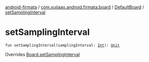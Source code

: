 [android-firmata](../../index.md) / [com.xujiaao.android.firmata.board](../index.md) / [DefaultBoard](index.md) / [setSamplingInterval](./set-sampling-interval.md)

# setSamplingInterval

`fun setSamplingInterval(samplingInterval: `[`Int`](https://kotlinlang.org/api/latest/jvm/stdlib/kotlin/-int/index.html)`): `[`Unit`](https://kotlinlang.org/api/latest/jvm/stdlib/kotlin/-unit/index.html)

Overrides [Board.setSamplingInterval](../-board/set-sampling-interval.md)

